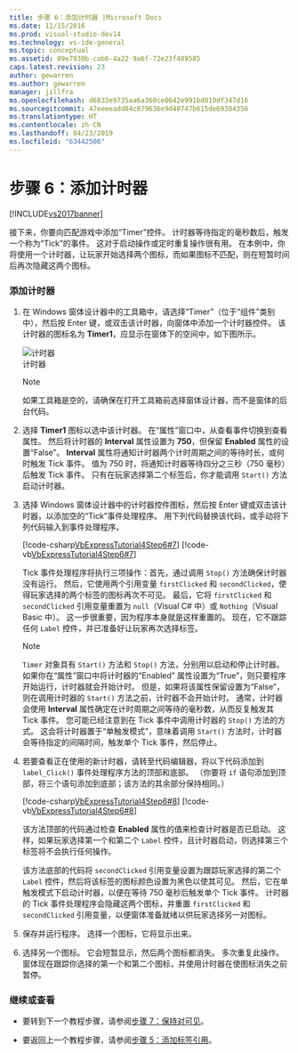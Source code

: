 ```yaml
---
title: 步骤 6：添加计时器 |Microsoft Docs
ms.date: 11/15/2016
ms.prod: visual-studio-dev14
ms.technology: vs-ide-general
ms.topic: conceptual
ms.assetid: 09e7930b-cab6-4a22-9a6f-72e23f489585
caps.latest.revision: 23
author: gewarren
ms.author: gewarren
manager: jillfra
ms.openlocfilehash: d6833e9735aa6a360ce0642e991bd019df347d16
ms.sourcegitcommit: 47eeeeadd84c879636e9d48747b615de69384356
ms.translationtype: HT
ms.contentlocale: zh-CN
ms.lasthandoff: 04/23/2019
ms.locfileid: "63442506"
---
```

# <a name="step-6-add-a-timer"></a>步骤 6：添加计时器
[!INCLUDE[vs2017banner](../includes/vs2017banner.md)]

接下来，你要向匹配游戏中添加“Timer”控件。 计时器等待指定的毫秒数后，触发一个称为“Tick”的事件。 这对于启动操作或定时重复操作很有用。 在本例中，你将使用一个计时器，让玩家开始选择两个图标，而如果图标不匹配，则在短暂时间后再次隐藏这两个图标。  
  
### <a name="to-add-a-timer"></a>添加计时器  
  
1. 在 Windows 窗体设计器中的工具箱中，请选择“Timer”（位于“组件”类别中），然后按 Enter 键，或双击该计时器，向窗体中添加一个计时器控件。 该计时器的图标名为 **Timer1**，应显示在窗体下的空间中，如下图所示。  
  
     ![计时器](../ide/media/express-timer.png "Express_Timer")  
计时器  
  
    > [!NOTE]
    > 如果工具箱是空的，请确保在打开工具箱前选择窗体设计器，而不是窗体的后台代码。  
  
2. 选择 **Timer1** 图标以选中该计时器。 在“属性”窗口中，从查看事件切换到查看属性。 然后将计时器的 **Interval** 属性设置为 **750**，但保留 **Enabled** 属性的设置“False”。 **Interval** 属性将通知计时器两个计时周期之间的等待时长，或何时触发 Tick 事件。 值为 750 时，将通知计时器等待四分之三秒（750 毫秒）后触发 Tick 事件。 只有在玩家选择第二个标签后，你才能调用 `Start()` 方法启动计时器。  
  
3. 选择 Windows 窗体设计器中的计时器控件图标，然后按 Enter 键或双击该计时器，以添加空的“Tick”事件处理程序。 用下列代码替换该代码，或手动将下列代码输入到事件处理程序。  
  
     [!code-csharp[VbExpressTutorial4Step6#7](../snippets/csharp/VS_Snippets_VBCSharp/vbexpresstutorial4step6/cs/form1.cs#7)]
     [!code-vb[VbExpressTutorial4Step6#7](../snippets/visualbasic/VS_Snippets_VBCSharp/vbexpresstutorial4step6/vb/form1.vb#7)]  
  
     Tick 事件处理程序将执行三项操作：首先，通过调用 `Stop()` 方法确保计时器没有运行。 然后，它使用两个引用变量 `firstClicked` 和 `secondClicked`，使得玩家选择的两个标签的图标再次不可见。 最后，它将 `firstClicked` 和 `secondClicked` 引用变量重置为 `null`（Visual C# 中）或 `Nothing`（Visual Basic 中）。 这一步很重要，因为程序本身就是这样重置的。 现在，它不跟踪任何 `Label` 控件，并已准备好让玩家再次选择标签。  
  
    > [!NOTE]
    > `Timer` 对象具有 `Start()` 方法和 `Stop()` 方法，分别用以启动和停止计时器。 如果你在“属性”窗口中将计时器的“Enabled” 属性设置为“True”，则只要程序开始运行，计时器就会开始计时。 但是，如果将该属性保留设置为“False”，则在调用计时器的 `Start()` 方法之前，计时器不会开始计时。 通常，计时器会使用 **Interval** 属性确定在计时周期之间等待的毫秒数，从而反复触发其 Tick 事件。 您可能已经注意到在 Tick 事件中调用计时器的 `Stop()` 方法的方式。 这会将计时器置于“单触发模式”，意味着调用 `Start()` 方法时，计时器会等待指定的间隔时间，触发单个 Tick 事件，然后停止。  
  
4. 若要查看正在使用的新计时器，请转至代码编辑器，将以下代码添加到 `label_Click()` 事件处理程序方法的顶部和底部。 （你要将 `if` 语句添加到顶部，将三个语句添加到底部；该方法的其余部分保持相同。）  
  
     [!code-csharp[VbExpressTutorial4Step6#8](../snippets/csharp/VS_Snippets_VBCSharp/vbexpresstutorial4step6/cs/form1.cs#8)]
     [!code-vb[VbExpressTutorial4Step6#8](../snippets/visualbasic/VS_Snippets_VBCSharp/vbexpresstutorial4step6/vb/form1.vb#8)]  
  
     该方法顶部的代码通过检查 **Enabled** 属性的值来检查计时器是否已启动。 这样，如果玩家选择第一个和第二个 `Label` 控件，且计时器启动，则选择第三个标签将不会执行任何操作。  
  
     该方法底部的代码将 `secondClicked` 引用变量设置为跟踪玩家选择的第二个 `Label` 控件，然后将该标签的图标颜色设置为黑色以使其可见。 然后，它在单触发模式下启动计时器，以便在等待 750 毫秒后触发单个 Tick 事件。 计时器的 Tick 事件处理程序会隐藏这两个图标，并重置 `firstClicked` 和 `secondClicked` 引用变量，以便窗体准备就绪以供玩家选择另一对图标。  
  
5. 保存并运行程序。 选择一个图标，它将显示出来。  
  
6. 选择另一个图标。 它会短暂显示，然后两个图标都消失。 多次重复此操作。 窗体现在跟踪你选择的第一个和第二个图标，并使用计时器在使图标消失之前暂停。  
  
### <a name="to-continue-or-review"></a>继续或查看  
  
- 要转到下一个教程步骤，请参阅[步骤 7：保持对可见](../ide/step-7-keep-pairs-visible.md)。  
  
- 要返回上一个教程步骤，请参阅[步骤 5：添加标签引用](../ide/step-5-add-label-references.md)。
